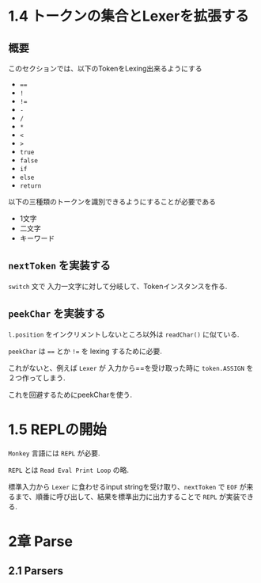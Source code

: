 # 1.4 トークンの集合とLexerを拡張する

## 概要

このセクションでは、以下のTokenをLexing出来るようにする

* `==`
* `!`
* `!=`
* `-`
* `/`
* `*`
* `<`
* `>`
* `true`
* `false`
* `if`
* `else`
* `return`


以下の三種類のトークンを識別できるようにすることが必要である
* 1文字
* 二文字
* キーワード

## `nextToken` を実装する

`switch` 文で 入力一文字に対して分岐して、Tokenインスタンスを作る.


## `peekChar` を実装する
`l.position`  をインクリメントしないところ以外は `readChar()`  に似ている.

`peekChar` は `==` とか `!=` を lexing するために必要.

これがないと、例えば `Lexer` が 入力から==を受け取った時に `token.ASSIGN` を２つ作ってしまう.

これを回避するためにpeekCharを使う.


# 1.5 REPLの開始

`Monkey` 言語には `REPL` が必要.

`REPL` とは `Read Eval Print Loop` の略.

標準入力から `Lexer` に食わせるinput stringを受け取り、`nextToken` で `EOF` が来るまで、順番に呼び出して、結果を標準出力に出力することで `REPL` が実装できる.

# 2章 Parse

## 2.1 Parsers 
